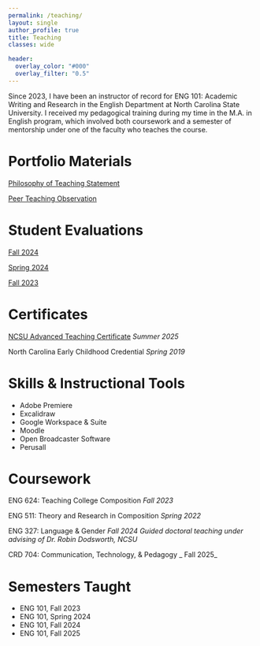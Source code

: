 ```yaml
---
permalink: /teaching/
layout: single
author_profile: true
title: Teaching
classes: wide

header:
  overlay_color: "#000"
  overlay_filter: "0.5"
---
```


Since 2023, I have been an instructor of record for ENG 101: Academic Writing and Research in the English Department at North Carolina State University. I received my pedagogical training during my time in the M.A. in English program, which involved both coursework and a semester of mentorship under one of the faculty who teaches the course. 

Portfolio Materials
=====
<a href="https://drive.google.com/file/d/15t-Xt5FB2DqJy2Gx5j3WyLfM82FkoiDw/view?usp=sharingm" class="btn btn--primary">Philosophy of Teaching Statement</a>

<a href="https://drive.google.com/file/d/12WslFW5_MxEKRPpaYkSIOKCFd0tSUMPT/view?usp=sharing" class="btn btn--primary">Peer Teaching Observation</a>

Student Evaluations
======
<a href="https://drive.google.com/file/d/1xK6Y7vbk6YTgfcoYJBKlOO5YYJZFEITW/view?usp=drive_link" class="btn btn--primary">Fall 2024</a>

<a href="https://drive.google.com/file/d/1NaX18hZgo5fJtXhNtVTh6vsTf1xSqmbc/view?usp=drive_link" class="btn btn--primary">Spring 2024</a>

<a href="https://drive.google.com/file/d/1TVFmTHUGiVzBWCyLB-pxPk05LD-fdokX/view?usp=drive_link" class="btn btn--primary">Fall 2023</a>

Certificates
======
[NCSU Advanced Teaching Certificate](https://drive.google.com/file/d/1_PxXZj64rQk2eCbsm7RcpyScuMVECm5A/view?usp=sharing)
_Summer 2025_

North Carolina Early Childhood Credential
_Spring 2019_

Skills & Instructional Tools
======
- Adobe Premiere
- Excalidraw
- Google Workspace & Suite
- Moodle
- Open Broadcaster Software
- Perusall

Coursework
======

ENG 624: Teaching College Composition
_Fall 2023_

ENG 511: Theory and Research in Composition
_Spring 2022_

ENG 327: Language & Gender
_Fall 2024_
_Guided doctoral teaching under advising of Dr. Robin Dodsworth, NCSU_

CRD 704: Communication, Technology, & Pedagogy
_ Fall 2025_

Semesters Taught
======
-   ENG 101, Fall 2023
-   ENG 101, Spring 2024
-   ENG 101, Fall 2024
-   ENG 101, Fall 2025
